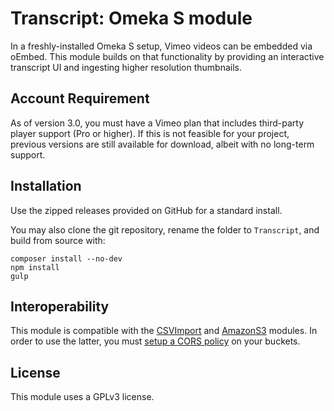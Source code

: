 # Transcript: Omeka S module

In a freshly-installed Omeka S setup, Vimeo videos can be embedded via oEmbed. This module builds on that functionality by providing an interactive transcript UI and ingesting higher resolution thumbnails.

## Account Requirement

As of version 3.0, you must have a Vimeo plan that includes third-party player support (Pro or higher). If this is not feasible for your project, previous versions are still available for download, albeit with no long-term support.

## Installation

Use the zipped releases provided on GitHub for a standard install.

You may also clone the git repository, rename the folder to `Transcript`, and build from source with:

```
composer install --no-dev
npm install
gulp
```

## Interoperability

This module is compatible with the [CSVImport](https://github.com/omeka-s-modules/CSVImport) and [AmazonS3](https://github.com/Daniel-KM/Omeka-S-module-AmazonS3) modules. In order to use the latter, you must [setup a CORS policy](https://docs.aws.amazon.com/AmazonS3/latest/userguide/enabling-cors-examples.html) on your buckets.

## License

This module uses a GPLv3 license.